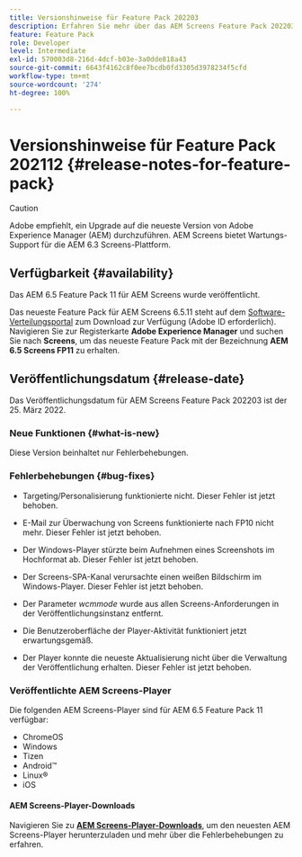 ```yaml
---
title: Versionshinweise für Feature Pack 202203
description: Erfahren Sie mehr über das AEM Screens Feature Pack 202203, das am 25. März 2022 veröffentlicht wurde.
feature: Feature Pack
role: Developer
level: Intermediate
exl-id: 570003d8-216d-4dcf-b03e-3a0dde818a43
source-git-commit: 6643f4162c8f0ee7bcdb0fd3305d3978234f5cfd
workflow-type: tm+mt
source-wordcount: '274'
ht-degree: 100%

---
```


# Versionshinweise für Feature Pack 202112 {#release-notes-for-feature-pack}

>[!CAUTION]
>Adobe empfiehlt, ein Upgrade auf die neueste Version von Adobe Experience Manager (AEM) durchzuführen. AEM Screens bietet Wartungs-Support für die AEM 6.3 Screens-Plattform.

## Verfügbarkeit {#availability}

Das AEM 6.5 Feature Pack 11 für AEM Screens wurde veröffentlicht.

Das neueste Feature Pack für AEM Screens 6.5.11 steht auf dem [Software-Verteilungsportal](https://experience.adobe.com/#/downloads/content/software-distribution/de/aem.html) zum Download zur Verfügung (Adobe ID erforderlich). Navigieren Sie zur Registerkarte **Adobe Experience Manager** und suchen Sie nach **Screens**, um das neueste Feature Pack mit der Bezeichnung **AEM 6.5 Screens FP11** zu erhalten.

## Veröffentlichungsdatum {#release-date}

Das Veröffentlichungsdatum für AEM Screens Feature Pack 202203 ist der 25. März 2022.

### Neue Funktionen {#what-is-new}

Diese Version beinhaltet nur Fehlerbehebungen.

### Fehlerbehebungen {#bug-fixes}

* Targeting/Personalisierung funktionierte nicht. Dieser Fehler ist jetzt behoben.

* E-Mail zur Überwachung von Screens funktionierte nach FP10 nicht mehr. Dieser Fehler ist jetzt behoben.

* Der Windows-Player stürzte beim Aufnehmen eines Screenshots im Hochformat ab. Dieser Fehler ist jetzt behoben.

* Der Screens-SPA-Kanal verursachte einen weißen Bildschirm im Windows-Player. Dieser Fehler ist jetzt behoben.

* Der Parameter *wcmmode* wurde aus allen Screens-Anforderungen in der Veröffentlichungsinstanz entfernt.

* Die Benutzeroberfläche der Player-Aktivität funktioniert jetzt erwartungsgemäß.

* Der Player konnte die neueste Aktualisierung nicht über die Verwaltung der Veröffentlichung erhalten. Dieser Fehler ist jetzt behoben.

### Veröffentlichte AEM Screens-Player

Die folgenden AEM Screens-Player sind für AEM 6.5 Feature Pack 11 verfügbar:

* ChromeOS
* Windows
* Tizen
* Android™
* Linux®
* iOS

#### AEM Screens-Player-Downloads

Navigieren Sie zu **[AEM Screens-Player-Downloads](https://download.macromedia.com/screens/index.html)**, um den neuesten AEM Screens-Player herunterzuladen und mehr über die Fehlerbehebungen zu erfahren.
